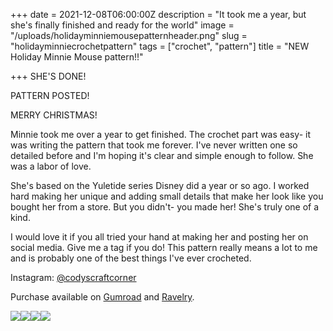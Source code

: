 
+++
date = 2021-12-08T06:00:00Z
description = "It took me a year, but she's finally finished and ready for the world"
image = "/uploads/holidayminniemousepatternheader.png"
slug = "holidayminniecrochetpattern"
tags = ["crochet", "pattern"]
title = "NEW Holiday Minnie Mouse pattern!!"

+++
SHE'S DONE!

PATTERN POSTED!

MERRY CHRISTMAS!

Minnie took me over a year to get finished. The crochet part was easy- it was writing the pattern that took me forever. I've never written one so detailed before and I'm hoping it's clear and simple enough to follow. She was a labor of love.

She's based on the Yuletide series Disney did a year or so ago. I worked hard making her unique and adding small details that make her look like you bought her from a store. But you didn't- you made her! She's truly one of a kind.

I would love it if you all tried your hand at making her and posting her on social media. Give me a tag if you do! This pattern really means a lot to me and is probably one of the best things I've ever crocheted.

Instagram: [@codyscraftcorner](https://www.instagram.com/codyscraftcorner/)

Purchase available on [Gumroad](https://app.gumroad.com/craftycody) and [Ravelry](https://www.ravelry.com/stores/codys-craft-corner).

![](/uploads/holidayminnie_nowatermark.jpg)![](/uploads/holidayminnietrees.jpg)![](/uploads/holidayminnielightup.jpg)![](/uploads/minnie-complete1.jpg)
